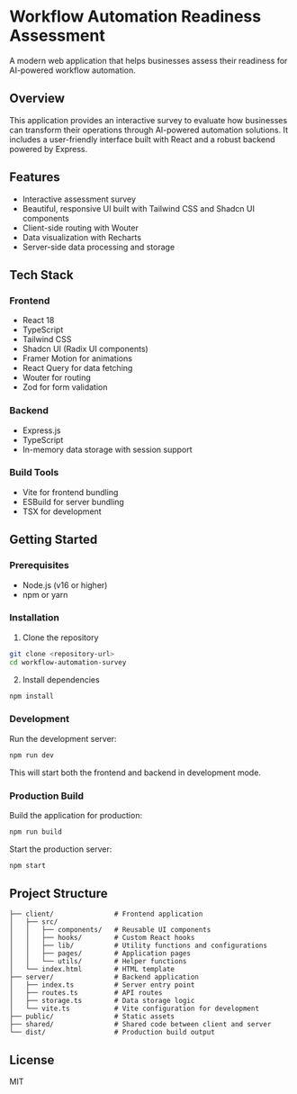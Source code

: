 # Workflow Automation Readiness Assessment

A modern web application that helps businesses assess their readiness for AI-powered workflow automation.

## Overview

This application provides an interactive survey to evaluate how businesses can transform their operations through AI-powered automation solutions. It includes a user-friendly interface built with React and a robust backend powered by Express.

## Features

- Interactive assessment survey
- Beautiful, responsive UI built with Tailwind CSS and Shadcn UI components
- Client-side routing with Wouter
- Data visualization with Recharts
- Server-side data processing and storage

## Tech Stack

### Frontend
- React 18
- TypeScript
- Tailwind CSS
- Shadcn UI (Radix UI components)
- Framer Motion for animations
- React Query for data fetching
- Wouter for routing
- Zod for form validation

### Backend
- Express.js
- TypeScript
- In-memory data storage with session support

### Build Tools
- Vite for frontend bundling
- ESBuild for server bundling
- TSX for development

## Getting Started

### Prerequisites
- Node.js (v16 or higher)
- npm or yarn

### Installation

1. Clone the repository
```bash
git clone <repository-url>
cd workflow-automation-survey
```

2. Install dependencies
```bash
npm install
```

### Development

Run the development server:
```bash
npm run dev
```

This will start both the frontend and backend in development mode.

### Production Build

Build the application for production:
```bash
npm run build
```

Start the production server:
```bash
npm start
```

## Project Structure

```
├── client/               # Frontend application
│   ├── src/
│   │   ├── components/   # Reusable UI components
│   │   ├── hooks/        # Custom React hooks
│   │   ├── lib/          # Utility functions and configurations
│   │   ├── pages/        # Application pages
│   │   └── utils/        # Helper functions
│   └── index.html        # HTML template
├── server/               # Backend application
│   ├── index.ts          # Server entry point
│   ├── routes.ts         # API routes
│   ├── storage.ts        # Data storage logic
│   └── vite.ts           # Vite configuration for development
├── public/               # Static assets
├── shared/               # Shared code between client and server
└── dist/                 # Production build output
```

## License

MIT 
